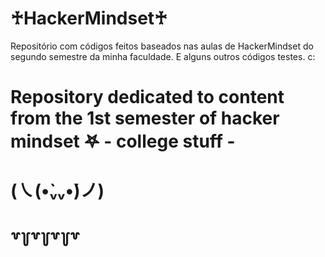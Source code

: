 # ♰HackerMindset♰

Repositório com códigos feitos baseados nas aulas de HackerMindset do segundo semestre da minha faculdade.
E alguns outros códigos testes. c:


# Repository dedicated to content from the 1st semester of hacker mindset   𖤐   - college stuff -
# (㇏(•̀ᵥᵥ•́)ノ)
# ꒷꒦꒷꒦꒷꒦꒷
